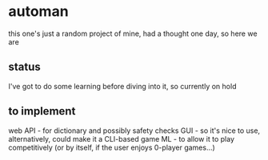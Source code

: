 # automan
this one's just a random project of mine, had a thought one day, so here we are

## status
I've got to do some learning before diving into it, so currently on hold

## to implement
web API - for dictionary and possibly safety checks
GUI - so it's nice to use, alternatively, could make it a CLI-based game
ML - to allow it to play competitively (or by itself, if the user enjoys 0-player games...)
